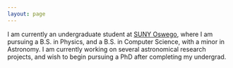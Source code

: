 ```yaml
---
layout: page
---
```


I am currently an undergraduate student at [SUNY Oswego](oswego.edu), where I am pursuing a B.S. in Physics, and a B.S. in Computer Science, with a minor in Astronomy. I am currently working on several astronomical research projects, and wish to begin pursuing a PhD after completing my undergrad.
